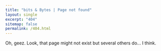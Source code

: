 ```yaml
---
title: "bits & Bytes | Page not found"
layout: single
excerpt: "404"
sitemap: false
permalink: /404.html
---
```


Oh, geez. Look, that page might not exist but several others do... I think.
